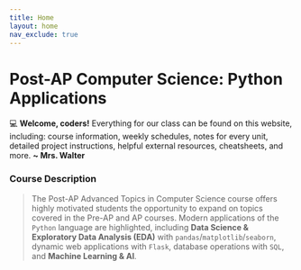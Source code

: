 ```yaml
---
title: Home
layout: home
nav_exclude: true
---
```


# Post-AP Computer Science: Python Applications
💻 <strong class="text-purple-000">Welcome, coders!</strong> Everything for our class can be found on this website, including: course information, weekly schedules, notes for every unit, detailed project instructions, helpful external resources, cheatsheets, and more. <strong class="text-grey-dk-250">~ Mrs. Walter</strong>

### Course Description
> The Post-AP Advanced Topics in Computer Science course offers highly motivated students the opportunity to expand on topics covered in the Pre-AP and AP courses. Modern applications of the `Python` language are highlighted, including **Data Science & Exploratory Data Analysis (EDA)** with `pandas`/`matplotlib`/`seaborn`, dynamic web applications with `Flask`, database operations with `SQL`, and **Machine Learning & AI**.

